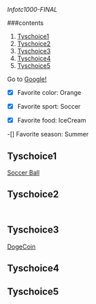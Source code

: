 <!DOCTYPE html>
<html>
<i> Infotc1000-FINAL </i>

###contents
1. [Tyschoice1](#Tyschoice1)
2. [Tyschoice2](#Tyschoice2)
3. [Tyschoice3](#Tyschoice3)
4. [Tyschoice4](#Tyschoice4)
5. [Tyschoice5](#Tyschoice5)

<script>**About me** I graduated from Ray-Pec Highschool* I am going into my Juinior year of college next year and continuing to learn about Information Technology* During my times not spent at school I manage a pool over the summer in my old neighborhood. When I am here in columbia I work at Midway Golf and Games.</script>

Go to [Google!](https://google.com)

-[x] Favorite color: Orange

-[x] Favorite sport: Soccer

-[x] Favorite food: IceCream

-[] Favorite season: Summer

## Tyschoice1
[Soccer Ball](https://www.google.com/search?q=image+of+soccer+ball&rlz=1C5CHFA_enUS865US865&sxsrf=ALeKk02igJ4FZNI-Yqr-QWh0URl-XrDJqQ:1620396431799&tbm=isch&source=iu&ictx=1&fir=4OeY7PTxeO_1FM%252CjhLKzSfP4OCC8M%252C_&vet=1&usg=AI4_-kSVnXRvVyxS4Gy5x1Lcp5c4wtpm8Q&sa=X&ved=2ahUKEwijudmN37fwAhUWCM0KHR7LDtgQ9QF6BAgSEAE&biw=757&bih=616#imgrc=4OeY7PTxeO_1FM)

## Tyschoice2
<img src="soccerball/soccerball.svg" width="100" height="10">

## Tyschoice3
[DogeCoin](https://github.com/dogecoin/dogecoin)

## Tyschoice4

## Tyschoice5
<body onload="TysChoice()">
<div id="display">
</div>
</body>
</html>